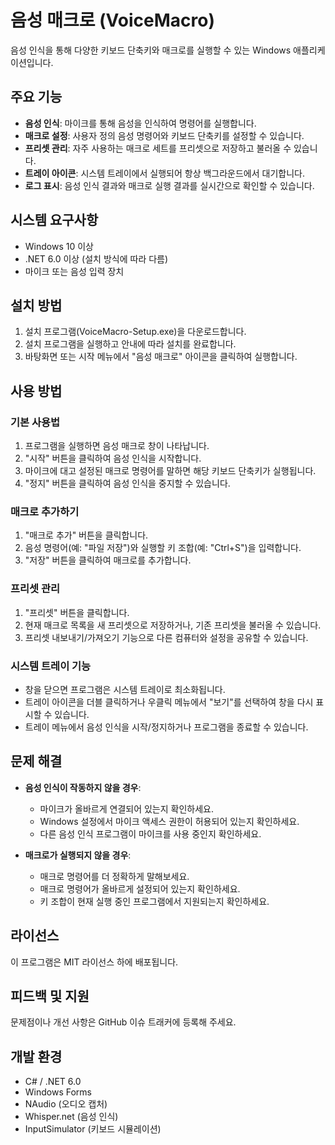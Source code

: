 # 음성 매크로 (VoiceMacro)

음성 인식을 통해 다양한 키보드 단축키와 매크로를 실행할 수 있는 Windows 애플리케이션입니다.

## 주요 기능

- **음성 인식**: 마이크를 통해 음성을 인식하여 명령어를 실행합니다.
- **매크로 설정**: 사용자 정의 음성 명령어와 키보드 단축키를 설정할 수 있습니다.
- **프리셋 관리**: 자주 사용하는 매크로 세트를 프리셋으로 저장하고 불러올 수 있습니다.
- **트레이 아이콘**: 시스템 트레이에서 실행되어 항상 백그라운드에서 대기합니다.
- **로그 표시**: 음성 인식 결과와 매크로 실행 결과를 실시간으로 확인할 수 있습니다.

## 시스템 요구사항

- Windows 10 이상
- .NET 6.0 이상 (설치 방식에 따라 다름)
- 마이크 또는 음성 입력 장치

## 설치 방법

1. 설치 프로그램(VoiceMacro-Setup.exe)을 다운로드합니다.
2. 설치 프로그램을 실행하고 안내에 따라 설치를 완료합니다.
3. 바탕화면 또는 시작 메뉴에서 "음성 매크로" 아이콘을 클릭하여 실행합니다.

## 사용 방법

### 기본 사용법

1. 프로그램을 실행하면 음성 매크로 창이 나타납니다.
2. "시작" 버튼을 클릭하여 음성 인식을 시작합니다.
3. 마이크에 대고 설정된 매크로 명령어를 말하면 해당 키보드 단축키가 실행됩니다.
4. "정지" 버튼을 클릭하여 음성 인식을 중지할 수 있습니다.

### 매크로 추가하기

1. "매크로 추가" 버튼을 클릭합니다.
2. 음성 명령어(예: "파일 저장")와 실행할 키 조합(예: "Ctrl+S")을 입력합니다.
3. "저장" 버튼을 클릭하여 매크로를 추가합니다.

### 프리셋 관리

1. "프리셋" 버튼을 클릭합니다.
2. 현재 매크로 목록을 새 프리셋으로 저장하거나, 기존 프리셋을 불러올 수 있습니다.
3. 프리셋 내보내기/가져오기 기능으로 다른 컴퓨터와 설정을 공유할 수 있습니다.

### 시스템 트레이 기능

- 창을 닫으면 프로그램은 시스템 트레이로 최소화됩니다.
- 트레이 아이콘을 더블 클릭하거나 우클릭 메뉴에서 "보기"를 선택하여 창을 다시 표시할 수 있습니다.
- 트레이 메뉴에서 음성 인식을 시작/정지하거나 프로그램을 종료할 수 있습니다.

## 문제 해결

- **음성 인식이 작동하지 않을 경우**:
  - 마이크가 올바르게 연결되어 있는지 확인하세요.
  - Windows 설정에서 마이크 액세스 권한이 허용되어 있는지 확인하세요.
  - 다른 음성 인식 프로그램이 마이크를 사용 중인지 확인하세요.

- **매크로가 실행되지 않을 경우**:
  - 매크로 명령어를 더 정확하게 말해보세요.
  - 매크로 명령어가 올바르게 설정되어 있는지 확인하세요.
  - 키 조합이 현재 실행 중인 프로그램에서 지원되는지 확인하세요.

## 라이선스

이 프로그램은 MIT 라이선스 하에 배포됩니다.

## 피드백 및 지원

문제점이나 개선 사항은 GitHub 이슈 트래커에 등록해 주세요.

## 개발 환경

- C# / .NET 6.0
- Windows Forms
- NAudio (오디오 캡처)
- Whisper.net (음성 인식)
- InputSimulator (키보드 시뮬레이션)
